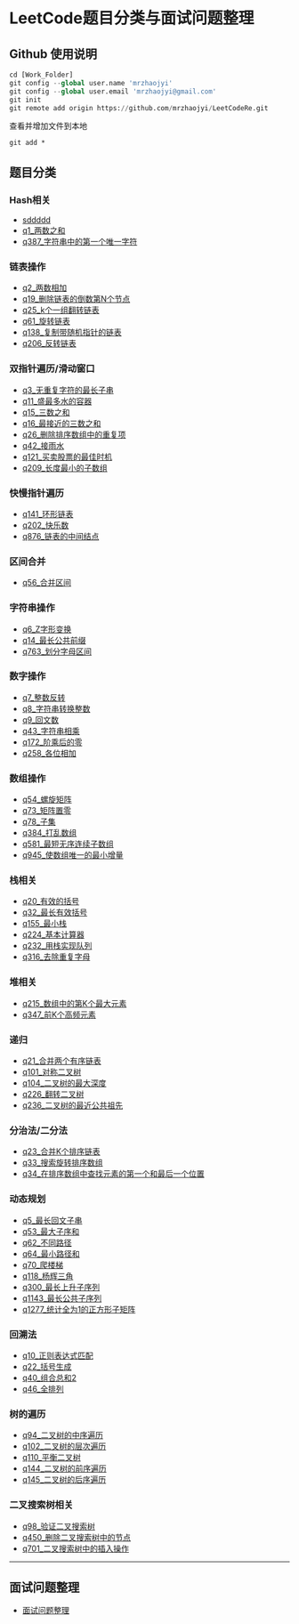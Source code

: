 # LeetCode题目分类与面试问题整理

## Github 使用说明
```python
cd [Work_Folder]
git config --global user.name 'mrzhaojyi'
git config --global user.email 'mrzhaojyi@gmail.com'
git init
git remote add origin https://github.com/mrzhaojyi/LeetCodeRe.git
```
查看并增加文件到本地
```
git add *
```

## 题目分类

### Hash相关

* [sddddd](src/hash相关/q1_两数之和)
* [q1_两数之和](src/hash相关/q1_两数之和)
* [q387_字符串中的第一个唯一字符](src/hash相关/q387_字符串中的第一个唯一字符)

### 链表操作

* [q2_两数相加](src/链表操作/q2_两数相加)
* [q19_删除链表的倒数第N个节点](src/链表操作/q19_删除链表的倒数第N个节点)
* [q25_k个一组翻转链表](src/链表操作/q25_k个一组翻转链表)
* [q61_旋转链表](src/链表操作/q61_旋转链表)
* [q138_复制带随机指针的链表](src/链表操作/q138_复制带随机指针的链表)
* [q206_反转链表](src/链表操作/q206_反转链表)

### 双指针遍历/滑动窗口

* [q3_无重复字符的最长子串](src/双指针遍历/q3_无重复字符的最长子串)
* [q11_盛最多水的容器](src/双指针遍历/q11_盛最多水的容器)
* [q15_三数之和](src/双指针遍历/q15_三数之和)
* [q16_最接近的三数之和](src/双指针遍历/q16_最接近的三数之和)
* [q26_删除排序数组中的重复项](src/双指针遍历/q26_删除排序数组中的重复项)
* [q42_接雨水](src/双指针遍历/q42_接雨水)
* [q121_买卖股票的最佳时机](src/双指针遍历/q121_买卖股票的最佳时机)
* [q209_长度最小的子数组](src/双指针遍历/q209_长度最小的子数组)

### 快慢指针遍历

* [q141_环形链表](src/快慢指针遍历/q141_环形链表)
* [q202_快乐数](src/快慢指针遍历/q202_快乐数)
* [q876_链表的中间结点](src/快慢指针遍历/q876_链表的中间结点)

### 区间合并

* [q56_合并区间](src/区间合并/q56_合并区间)

### 字符串操作

* [q6_Z字形变换](src/字符串操作/q6_Z字形变换)
* [q14_最长公共前缀](src/字符串操作/q14_最长公共前缀)
* [q763_划分字母区间](src/字符串操作/q763_划分字母区间)

### 数字操作

* [q7_整数反转](src/数字操作/q7_整数反转)
* [q8_字符串转换整数](src/数字操作/q8_字符串转换整数)
* [q9_回文数](src/数字操作/q9_回文数)
* [q43_字符串相乘](src/数字操作/q43_字符串相乘)
* [q172_阶乘后的零](src/数字操作/q172_阶乘后的零)
* [q258_各位相加](src/数字操作/q258_各位相加)

### 数组操作

* [q54_螺旋矩阵](src/数组操作/q54_螺旋矩阵)
* [q73_矩阵置零](src/数组操作/q73_矩阵置零)
* [q78_子集](src/数组操作/q78_子集)
* [q384_打乱数组](src/数组操作/q384_打乱数组)
* [q581_最短无序连续子数组](src/数组操作/q581_最短无序连续子数组)
* [q945_使数组唯一的最小增量](src/数组操作/q945_使数组唯一的最小增量)

### 栈相关

* [q20_有效的括号](src/栈相关/q20_有效的括号)
* [q32_最长有效括号](src/栈相关/q32_最长有效括号)
* [q155_最小栈](src/栈相关/q155_最小栈)
* [q224_基本计算器](src/栈相关/q224_基本计算器)
* [q232_用栈实现队列](src/栈相关/q232_用栈实现队列)
* [q316_去除重复字母](src/栈相关/q316_去除重复字母)

### 堆相关

* [q215_数组中的第K个最大元素](src/堆相关/q215_数组中的第K个最大元素)
* [q347_前K个高频元素](src/堆相关/q347_前K个高频元素)

### 递归

* [q21_合并两个有序链表](src/递归/q21_合并两个有序链表)
* [q101_对称二叉树](src/递归/q101_对称二叉树)
* [q104_二叉树的最大深度](src/递归/q104_二叉树的最大深度)
* [q226_翻转二叉树](src/递归/q226_翻转二叉树)
* [q236_二叉树的最近公共祖先](src/递归/q236_二叉树的最近公共祖先)

### 分治法/二分法

* [q23_合并K个排序链表](src/分治法/q23_合并K个排序链表)
* [q33_搜索旋转排序数组](src/分治法/q33_搜索旋转排序数组)
* [q34_在排序数组中查找元素的第一个和最后一个位置](src/分治法/q34_在排序数组中查找元素的第一个和最后一个位置)

### 动态规划

* [q5_最长回文子串](src/动态规划/q5_最长回文子串)
* [q53_最大子序和](src/动态规划/q53_最大子序和)
* [q62_不同路径](src/动态规划/q62_不同路径)
* [q64_最小路径和](src/动态规划/q64_最小路径和)
* [q70_爬楼梯](src/动态规划/q70_爬楼梯)
* [q118_杨辉三角](src/动态规划/q118_杨辉三角)
* [q300_最长上升子序列](src/动态规划/q300_最长上升子序列)
* [q1143_最长公共子序列](src/动态规划/q1143_最长公共子序列)
* [q1277_统计全为1的正方形子矩阵](src/动态规划/q1277_统计全为1的正方形子矩阵)

### 回溯法

* [q10_正则表达式匹配](src/回溯法/q10_正则表达式匹配)
* [q22_括号生成](src/回溯法/q22_括号生成)
* [q40_组合总和2](src/回溯法/q40_组合总和2)
* [q46_全排列](src/回溯法/q46_全排列)

### 树的遍历

* [q94_二叉树的中序遍历](src/树的遍历/q94_二叉树的中序遍历)
* [q102_二叉树的层次遍历](src/树的遍历/q102_二叉树的层次遍历)
* [q110_平衡二叉树](src/树的遍历/q110_平衡二叉树)
* [q144_二叉树的前序遍历](src/树的遍历/q144_二叉树的前序遍历)
* [q145_二叉树的后序遍历](src/树的遍历/q145_二叉树的后序遍历)

### 二叉搜索树相关

* [q98_验证二叉搜索树](src/二叉搜索树相关/q98_验证二叉搜索树)
* [q450_删除二叉搜索树中的节点](src/二叉搜索树相关/q450_删除二叉搜索树中的节点)
* [q701_二叉搜索树中的插入操作](src/二叉搜索树相关/q701_二叉搜索树中的插入操作)

-------

## 面试问题整理

* [面试问题整理](/Rocket.md)
